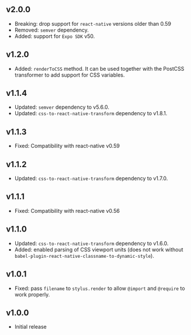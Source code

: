 ## v2.0.0

- Breaking: drop support for `react-native` versions older than 0.59
- Removed: `semver` dependency.
- Added: support for `Expo SDK` v50.

## v1.2.0

- Added: `renderToCSS` method. It can be used together with the PostCSS transformer to add support for CSS variables.

## v1.1.4

- Updated: `semver` dependency to v5.6.0.
- Updated: `css-to-react-native-transform` dependency to v1.8.1.

## v1.1.3

- Fixed: Compatibility with react-native v0.59

## v1.1.2

- Updated: `css-to-react-native-transform` dependency to v1.7.0.

## v1.1.1

- Fixed: Compatibility with react-native v0.56

## v1.1.0

- Updated: `css-to-react-native-transform` dependency to v1.6.0.
- Added: enabled parsing of CSS viewport units (does not work without `babel-plugin-react-native-classname-to-dynamic-style`).

## v1.0.1

- Fixed: pass `filename` to `stylus.render` to allow `@import` and `@require` to work properly.

## v1.0.0

- Initial release
